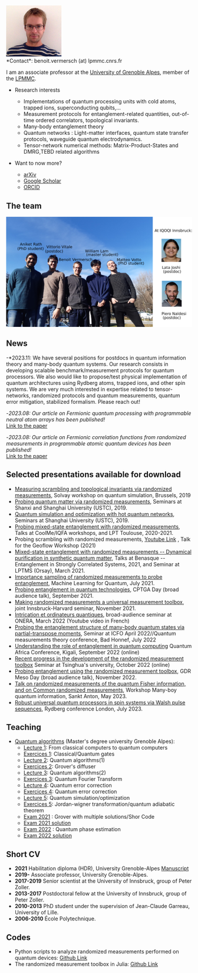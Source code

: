 <img src="Pics/vermersch.jpg" alt="drawing" width="150"/>
<br/>
*Contact*: benoit.vermersch (at) lpmmc.cnrs.fr

I am an associate professor at the [University of Grenoble Alpes](https://www.univ-grenoble-alpes.fr), member of the [LPMMC](https://lpmmc.cnrs.fr).

- Research interests

	+ Implementations of quantum processing units with cold atoms, trapped ions, superconducting qubits,...
	+ Measurement protocols for entanglement-related quantities, out-of-time ordered correlators, topological invariants.
	+ Many-body entanglement theory
	+ Quantum networks : Light-matter interfaces, quantum state transfer protocols, waveguide quantum electrodynamics.
	+ Tensor-network numerical methods: Matrix-Product-States and DMRG,TEBD related algorithms

- Want to now more?

	+ [arXiv](https://arxiv.org/search/?searchtype=author&query=Vermersch%2C+B)
	+ [Google Scholar](https://scholar.google.com/citations?user=gbPKVn4AAAAJ&hl=en)
	+ [ORCID](https://orcid.org/0000-0001-6781-2079)

## <a name="highlights"> </a> The team
<img src="Pics/GroupPicture.png" alt="drawing" width="550"/>

## <a name="highlights"> </a> News

-*2023.11: We have several positions for postdocs in quantum information theory and many-body quantum systems. Our research consists in developing  scalable benchmark/measurement protocols for quantum processors.  We also would like to propose/test physical implementation of quantum architectures using Rydberg atoms, trapped ions, and other spin systems. We are very much interested in expertise related to tensor-networks, randomized protocols and quantum measurements, quantum error mitigation, stabilized formalism. Please reach out! 

-*2023.08: Our article on Fermionic quantum processing with programmable neutral atom arrays has been published!*<br/>
[Link to the paper](https://www.pnas.org/doi/10.1073/pnas.2304294120)

-*2023.08: Our article on Fermionic correlation functions from randomized measurements in programmable atomic quantum devices has been published!*<br/>
[Link to the paper](https://doi.org/10.1103/PhysRevLett.131.060601)


## <a name="talks"> </a> Selected presentations available for download

- [Measuring scrambling and topological invariants via randomized measurements](Talks/20190218Vermersch_SolvayConference.pdf), Solvay workshop on quantum simulation, Brussels, 2019
- [Probing quantum matter via randomized measurements](Talks/20190226Vermersch_StateKeyLaboratory_PekingUniversity_USTCTalk1.pdf), Seminars at Shanxi and Shanghai University (USTC), 2019.
- [Quantum simulation and optimization with hot quantum networks](Talks/20190304Vermersch_USTCTalk2.pdf),  Seminars at Shanghai University (USTC), 2019.
- [Probing mixed-state entanglement with randomized measurements](Talks/20210126Vermersch_Toulouse.pdf), Talks at CoolMe/IQFA workshops, and LPT Toulouse, 2020-2021.
- Probing scrambling with randomized measurements, [Youtube Link](https://www.youtube.com/watch?v=QXQpylnXcD8&list=PLRcSLyvevJ1awX7IimKjVsGTd_IGgJHU0) , Talk for the Geoflow Workshop (2021) 
- [Mixed-state entanglement with randomized measurements -- Dynamical purification in synthetic quantum matter](http://benasque.org/2021scs/talks_contr/243_20210126Vermersch_Benasque.pdf), Talks at Benasque -- Entanglement in Strongly Correlated Systems, 2021, and Seminar at LPTMS (Orsay), March 2021.
- [Importance sampling of randomized measurements to probe entanglement](Talks/20210706Vermersch_MachineLearning2021.pdf), Machine Learning for Quantum, July 2021.
- [Probing entanglement in quantum technologies](Talks/20210927Vermersch_CPTGA.pdf), CPTGA Day (broad audience talk),  September 2021.
- [Making randomized measurements a universal measurement toolbox](Talks/BVermersch_InnsbruckNov42021.pdf), joint Innsbruck-Harvard seminar,  November 2021.
- [Intrication et ordinateurs quantiques](https://www.youtube.com/watch?v=nzCEfEiQVDE), broad-audience seminar at ONERA, March 2022 (Youtube video in French)
- [Probing the entanglement structure of many-body quantum states via
partial-transpose moments](Talks/Vermersch_BadHonnef11072022.pdf), Seminar at ICFO April 2022//Quantum measurements theory conference, Bad Honnef, July 2022
- [Understanding the role of entanglement in quantum computing](Talks/Vermersch_Kigali09152022.pdf) Quantum Africa Conference, Kigali, September 2022 (online)
- [Recent progress in the development of the randomized measurement toolbox](Talks/Vermersch_Tsinghua10122022.pdf) Seminar at Tsinghua's university, October 2022 (online)
- [Probing entanglement using the randomized measurement toolbox](Talks/Vermersch_Aussois11302022.pdf), GDR Meso Day (broad audience talk),  November 2022.
- [Talk on randomized measurements of the quantum Fisher information, and on Common randomized measurements](Talks/Vermersch_SanktAnton05242023.pdf), Workshop Many-boy quantum information, Sankt Anton, May 2023.
- [Robust universal quantum processors in spin systems via Walsh pulse sequences](https://www.youtube.com/watch?v=pbOzS3_V4Y0&pp=ygUPdmVybWVyc2NoIHdhbHNo), Rydberg conference London, July 2023.


## <a name="Teaching"> </a> Teaching
- [Quantum algorithms](https://master-nanosciences.univ-grenoble-alpes.fr/quantum-algorithms-820935.kjsp?RH=1585217059025) (Master's degree university Grenoble Alpes): 
	+ [Lecture 1](Teaching/QuantumAlgorithmsBV_Lecture1.pdf): From classical computers to quantum computers
	+ [Exercices 1](Teaching/TD1.pdf): Classical/Quantum gates
	+ [Lecture 2](Teaching/QuantumAlgorithmsBV_Lecture2.pdf): Quantum algorithms(1)
	+ [Exercices 2](Teaching/TD2.pdf): Grover's diffuser
	+ [Lecture 3](Teaching/QuantumAlgorithmsBV_Lecture3.pdf): Quantum algorithms(2)
	+ [Exercices 3](Teaching/TD3.pdf): Quantum Fourier Transform
	+ [Lecture 4](Teaching/QuantumAlgorithmsBV_Lecture4.pdf): Quantum error correction
	+ [Exercices 4](Teaching/TD4.pdf): Quantum error correction
	+ [Lecture 5](Teaching/QuantumAlgorithmsBV_Lecture5.pdf): Quantum simulation/optimization
	+ [Exercices 5](Teaching/TD5.pdf): Jordan-wigner transformation/quantum adiabatic theorem
    + [Exam 2021](Teaching/Exam2021.pdf) : Grover with multiple solutions/Shor Code
    + [Exam 2021 solution](Teaching/Exam2021_solution.pdf)
    + [Exam 2022](Teaching/Exam2022.pdf) : Quantum phase estimation
    + [Exam 2022 solution](Teaching/Exam2022_solution.pdf)

## <a name="cv"> </a> Short CV

- **2021** Habilitation diploma (HDR), University Grenoble-Alpes [Manuscript](Docs/ManuscritHDR_BVermersch_03062021.pdf)
- **2019-** Associate professor, University Grenoble-Alpes.
- **2017-2019** Senior scientist at the University of Innsbruck, group of Peter Zoller.
- **2013-2017** Postdoctoral fellow at the University of Innsbruck, group of Peter Zoller.
- **2010-2013** PhD student under the supervision of Jean-Claude Garreau, University of Lille.
- **2006-2010** École Polytechnique.

##  <a name="Codes"> </a> Codes
- Python scripts to analyze randomized measurements performed on quantum devices: [Github Link](https://github.com/bvermersch/RandomMeas) 
- The randomized measurement toolbox in Julia: [Github Link](https://github.com/bvermersch/RandomMeas.jl) 

